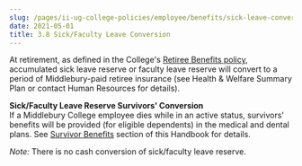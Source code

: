 ```yaml
---
slug: /pages/ii-ug-college-policies/employee/benefits/sick-leave-conversion
date: 2021-05-01
title: 3.8 Sick/Faculty Leave Conversion
---
```

At retirement, as defined in the College's [Retiree Benefits policy](/pages/ii-ug-college-policies/employee/leaving-midd/retirement), accumulated sick leave reserve or faculty leave reserve will convert to a period of Middlebury-paid retiree insurance (see Health & Welfare Summary Plan or contact Human Resources for details).

**Sick/Faculty Leave Reserve Survivors' Conversion**  
If a Middlebury College employee dies while in an active status, survivors' benefits will be provided (for eligible dependents) in the medical and dental plans. See [Survivor Benefits](/pages/ii-ug-college-policies/employee/benefits/survivor-benefits) section of this Handbook for details.

_Note:_ There is no cash conversion of sick/faculty leave reserve.
